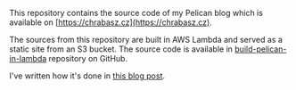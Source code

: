 This repository contains the source code of my Pelican blog which is available on [https://chrabasz.cz](https://chrabasz.cz).

The sources from this repository are built in AWS Lambda and served as a static site from an S3 bucket. The source code is available in [build-pelican-in-lambda](https://github.com/alchrabas/build-pelican-in-aws-lambda) repository on GitHub.

I've written how it's done in [this blog post](https://chrabasz.cz/build-pelican-in-lambda.html).
